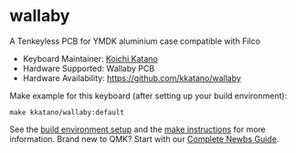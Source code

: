 # wallaby

A Tenkeyless PCB for YMDK aluminium case compatible with Filco

* Keyboard Maintainer: [Koichi Katano](https://github.com/kkatano)
* Hardware Supported: Wallaby PCB
* Hardware Availability: https://github.com/kkatano/wallaby

Make example for this keyboard (after setting up your build environment):

    make kkatano/wallaby:default

See the [build environment setup](https://docs.qmk.fm/#/getting_started_build_tools) and the [make instructions](https://docs.qmk.fm/#/getting_started_make_guide) for more information. Brand new to QMK? Start with our [Complete Newbs Guide](https://docs.qmk.fm/#/newbs).

